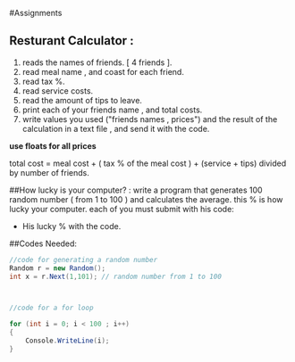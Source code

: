 #Assignments

## Resturant Calculator :
1. reads the names of friends. [ 4 friends ].
2. read meal name , and coast for each friend. 
3. read tax %.
4. read service costs.
5. read the amount of tips to leave.
6. print each of your friends name , and total costs.
7. write values you used ("friends names , prices") and the result of the calculation in a text file , and send it with the code.

**use floats for all prices**

total cost = meal cost + ( tax % of the meal cost ) + (service + tips) divided by number of friends.




##How lucky is your computer? :
write a program that generates 100 random number ( from  1 to 100 ) and calculates the average. this % is how lucky your computer. 
each of you must submit with his code:
- His lucky % with the code. 




##Codes Needed:
```C#
//code for generating a random number
Random r = new Random();
int x = r.Next(1,101); // random number from 1 to 100



//code for a for loop

for (int i = 0; i < 100 ; i++)
{
	Console.WriteLine(i);
}
```

	
	
